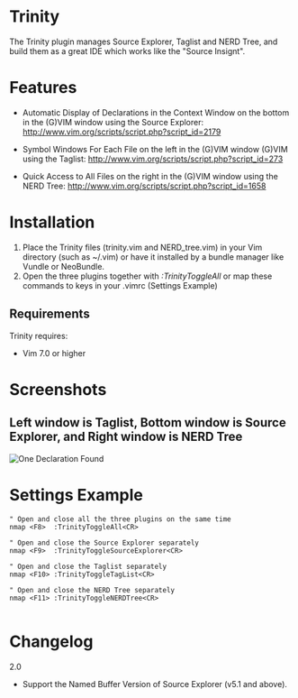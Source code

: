 **Trinity**
===========

The Trinity plugin manages Source Explorer, Taglist and NERD Tree, and build them as a great IDE which works like the "Source Insignt".

Features
========

* Automatic Display of Declarations in the Context Window on the bottom in the (G)VIM window using the Source Explorer: 
http://www.vim.org/scripts/script.php?script_id=2179 

* Symbol Windows For Each File on the left in the (G)VIM window (G)VIM using the Taglist: 
http://www.vim.org/scripts/script.php?script_id=273 

* Quick Access to All Files on the right in the (G)VIM window using the NERD Tree: 
http://www.vim.org/scripts/script.php?script_id=1658 

Installation
============

1. Place the Trinity files (trinity.vim and NERD_tree.vim) in your Vim directory (such as ~/.vim) 
   or have it installed by a bundle manager like Vundle or NeoBundle.
2. Open the three plugins together with *:TrinityToggleAll* or map these
   commands to keys in your .vimrc (Settings Example)

Requirements
------------
Trinity requires:
* Vim 7.0 or higher

Screenshots
===========

Left window is Taglist, Bottom window is Source Explorer, and Right window is NERD Tree
---------------------
![One Declaration Found](http://i.imgur.com/bbGVO.jpg)

Settings Example
================
```vim
" Open and close all the three plugins on the same time 
nmap <F8>  :TrinityToggleAll<CR> 

" Open and close the Source Explorer separately 
nmap <F9>  :TrinityToggleSourceExplorer<CR> 

" Open and close the Taglist separately 
nmap <F10> :TrinityToggleTagList<CR> 

" Open and close the NERD Tree separately 
nmap <F11> :TrinityToggleNERDTree<CR> 
 
```

Changelog
=========
2.0
- Support the Named Buffer Version of Source Explorer (v5.1 and above).
